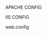 APACHE CONFIG



IIS CONFIG

web.config

<pre>
<configuration>
  <system.webServer>
    <rewrite>
      <rules>
        <rule name="AngularJS Routes" stopProcessing="true">
          <match url=".*" />
          <conditions logicalGrouping="MatchAll">
            <add input="{REQUEST_FILENAME}" matchType="IsFile" negate="true" />
            <add input="{REQUEST_FILENAME}" matchType="IsDirectory" negate="true" />
          </conditions>
          <action type="Rewrite" url="index.html" />
        </rule>
      </rules>
    </rewrite>
  </system.webServer>
</configuration>
</pre>
